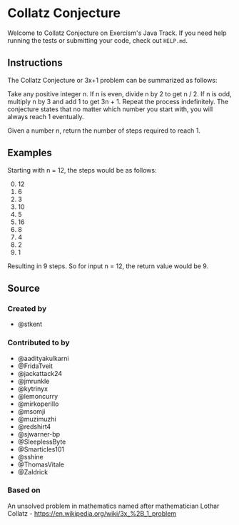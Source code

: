 # Collatz Conjecture

Welcome to Collatz Conjecture on Exercism's Java Track.
If you need help running the tests or submitting your code, check out `HELP.md`.

## Instructions

The Collatz Conjecture or 3x+1 problem can be summarized as follows:

Take any positive integer n. If n is even, divide n by 2 to get n / 2. If n is
odd, multiply n by 3 and add 1 to get 3n + 1. Repeat the process indefinitely.
The conjecture states that no matter which number you start with, you will
always reach 1 eventually.

Given a number n, return the number of steps required to reach 1.

## Examples

Starting with n = 12, the steps would be as follows:

0. 12
1. 6
2. 3
3. 10
4. 5
5. 16
6. 8
7. 4
8. 2
9. 1

Resulting in 9 steps. So for input n = 12, the return value would be 9.

## Source

### Created by

- @stkent

### Contributed to by

- @aadityakulkarni
- @FridaTveit
- @jackattack24
- @jmrunkle
- @kytrinyx
- @lemoncurry
- @mirkoperillo
- @msomji
- @muzimuzhi
- @redshirt4
- @sjwarner-bp
- @SleeplessByte
- @Smarticles101
- @sshine
- @ThomasVitale
- @Zaldrick

### Based on

An unsolved problem in mathematics named after mathematician Lothar Collatz - https://en.wikipedia.org/wiki/3x_%2B_1_problem